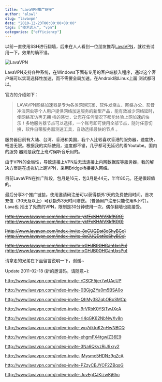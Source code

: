 ```yaml
---
title: "LavaVPN推广链接"
author: "alswl"
slug: "lavavpn"
date: "2010-12-23T00:00:00+08:00"
tags: ["技术达人", "vpn"]
categories: ["efficiency"]
---
```


以前一直使用SSH进行翻墙，后来在人人看到一位朋友推荐[LavaVPN](http://lavavpn.com)，就过去试用一下，效果的确不错。

![LavaVPN](https://4ocf5n.dijingchao.com/upload_dropbox/201012/banner.jpg)

LavaVPN支持各种系统，在Windows下面有专用的客户端接入程序，通过这个客户端可以实现选择性加速，而不需要全局加速。在Android和Linux上面
测试都可以。

官方的介绍如下：

> LAVAVPN网络加速器是专为各类网游玩家、软件发烧友、网络办公、影音冲浪网虫等个人用户提供网络加速服务的新型产品，能有效减少网络延时，使网络互访再无拥
挤的感觉，让您在任何情况下都能体验上网加速的快乐！多地服务器节点可以选择，一个账号即可使用全部节点，随时任意切换，软件自带服务器测速工具，自动选择最快的节点
。

服务器目前有大陆、台湾、香港和美国，我个人比较喜欢香港的服务器，速度快，畅游无限。根据我的实际使用，速度都不错，几乎都可无延迟的看Youtube。国内的服务
器则是我在上班时候听音乐用的。

由于VPN的全局性，导致连接上VPN后无法连接上内网数据库等服务器，我的解决方案是在虚拟机上跑VPN，采用Bridge桥接接入网络。

目前LavaVPN在推广阶段，包月是16元，包3月是44元，半年80元，还是很超值的。

最后分享3个推广链接，使用邀请码注册可以获得额外1天的免费使用时间。首次充值（30天及以上）可获额外3天时间赠送。（普通用户注册只能使用6小时）。Lava也
推出了免费的VPN，限制是30分钟使用一次，偶尔翻墙也能接受。

<strike>[http://www.lavavpn.com/index-invite-ykfFcKHAIVXkfKOO](http://www.lavavpn.com/index-invite-ykfFcKHAIVXkfKOO)</strike>

<strike>[http://www.lavavpn.com/index-invite-8xCUQDst8cShyBGe](http://www.lavavpn.com/index-invite-8xCUQDst8cShyBGe)</strike>

<strike>[http://www.lavavpn.com/index-invite-xGHJB0OHCJnUxsPu](http://www.lavavpn.com/index-invite-xGHJB0OHCJnUxsPu)</strike>

请拿走的兄弟在下面留言说明一下，谢谢~

Update 2011-02-18 (新的邀请码，请随意~):

http://www.lavavpn.com/index-invite-rCSCF5jer7wUAcUP

http://www.lavavpn.com/index-invite-0BGjgZYa0m5BSA0o

http://www.lavavpn.com/index-invite-QhMy38ZqbOBoSMCp

http://www.lavavpn.com/index-invite-9rVRbK0YSiTwJXeA

http://www.lavavpn.com/index-invite-rI4qGK62NbNwXv8n

http://www.lavavpn.com/index-invite-wp7dktqK2qHwNBCQ

http://www.lavavpn.com/index-invite-ehgmFX4tgwiZ36E9

http://www.lavavpn.com/index-invite-3Na6QkvzRjJ9xry2

http://www.lavavpn.com/index-invite-jMysmc5HDNz9qZcA

http://www.lavavpn.com/index-invite-PZzyCEJYOF2ZBqoG

http://www.lavavpn.com/index-invite-JuvEgCJKizwKj6ho

